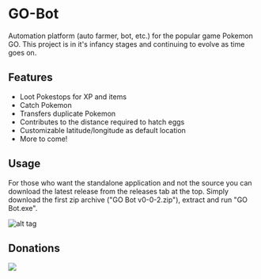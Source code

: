 # GO-Bot
Automation platform (auto farmer, bot, etc.) for the popular game Pokemon GO. This project is in it's infancy stages and continuing to evolve as time goes on.

## Features
- Loot Pokestops for XP and items
- Catch Pokemon
- Transfers duplicate Pokemon
- Contributes to the distance required to hatch eggs
- Customizable latitude/longitude as default location
- More to come!

## Usage
For those who want the standalone application and not the source you can download the latest release from the releases tab at the top. Simply download the first zip archive ("GO Bot v0-0-2.zip"), extract and run "GO Bot.exe".

![alt tag](https://i.gyazo.com/e3bf47995475467b6ce6b7c2365e2d90.png)

## Donations
[![](https://www.paypalobjects.com/en_US/i/btn/btn_donateCC_LG.gif)](https://www.paypal.com/cgi-bin/webscr?cmd=_s-xclick&hosted_button_id=3WXQX4UE94MWY)
